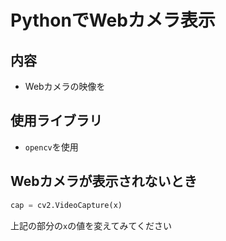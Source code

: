 # PythonでWebカメラ表示

## 内容
- Webカメラの映像を

## 使用ライブラリ
- `opencv`を使用

## Webカメラが表示されないとき

```python
cap = cv2.VideoCapture(x)
```

上記の部分の`x`の値を変えてみてください